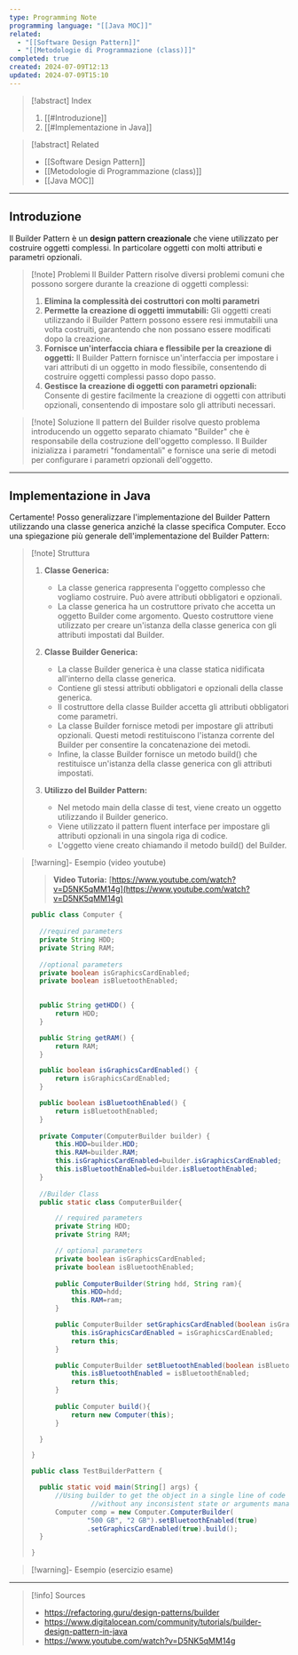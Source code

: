 ```yaml
---
type: Programming Note
programming language: "[[Java MOC]]"
related:
  - "[[Software Design Pattern]]"
  - "[[Metodologie di Programmazione (class)]]"
completed: true
created: 2024-07-09T12:13
updated: 2024-07-09T15:10
---
```

>[!abstract] Index
>1. [[#Introduzione]]
>2. [[#Implementazione in Java]]

>[!abstract] Related
>- [[Software Design Pattern]]
>- [[Metodologie di Programmazione (class)]]
>- [[Java MOC]]

---
## Introduzione

Il Builder Pattern è un **design pattern creazionale** che viene utilizzato per costruire oggetti complessi. In particolare oggetti con molti attributi e parametri opzionali.

>[!note] Problemi
>Il Builder Pattern risolve diversi problemi comuni che possono sorgere durante la creazione di oggetti complessi:
>1. **Elimina la complessità dei costruttori con molti parametri**
>2. **Permette la creazione di oggetti immutabili:** Gli oggetti creati utilizzando il Builder Pattern possono essere resi immutabili una volta costruiti, garantendo che non possano essere modificati dopo la creazione.
>3. **Fornisce un'interfaccia chiara e flessibile per la creazione di oggetti:** Il Builder Pattern fornisce un'interfaccia per impostare i vari attributi di un oggetto in modo flessibile, consentendo di costruire oggetti complessi passo dopo passo.
>4. **Gestisce la creazione di oggetti con parametri opzionali:** Consente di gestire facilmente la creazione di oggetti con attributi opzionali, consentendo di impostare solo gli attributi necessari.

>[!note] Soluzione
>Il pattern del Builder risolve questo problema introducendo un oggetto separato chiamato "Builder" che è responsabile della costruzione dell'oggetto complesso. Il Builder inizializza i parametri "fondamentali" e fornisce una serie di metodi per configurare i parametri opzionali dell'oggetto.

---
## Implementazione in Java

Certamente! Posso generalizzare l'implementazione del Builder Pattern utilizzando una classe generica anziché la classe specifica Computer. Ecco una spiegazione più generale dell'implementazione del Builder Pattern:

>[!note] Struttura
>1. **Classe Generica:**
>    - La classe generica rappresenta l'oggetto complesso che vogliamo costruire. Può avere attributi obbligatori e opzionali.
>    - La classe generica ha un costruttore privato che accetta un oggetto Builder come argomento. Questo costruttore viene utilizzato per creare un'istanza della classe generica con gli attributi impostati dal Builder.
>
>2. **Classe Builder Generica:**
>    - La classe Builder generica è una classe statica nidificata all'interno della classe generica.
>    - Contiene gli stessi attributi obbligatori e opzionali della classe generica.
>    - Il costruttore della classe Builder accetta gli attributi obbligatori come parametri.
>    - La classe Builder fornisce metodi per impostare gli attributi opzionali. Questi metodi restituiscono l'istanza corrente del Builder per consentire la concatenazione dei metodi.
>    - Infine, la classe Builder fornisce un metodo build() che restituisce un'istanza della classe generica con gli attributi impostati.
>
>3. **Utilizzo del Builder Pattern:**
>    - Nel metodo main della classe di test, viene creato un oggetto utilizzando il Builder generico.
>    - Viene utilizzato il pattern fluent interface per impostare gli attributi opzionali in una singola riga di codice.
>    - L'oggetto viene creato chiamando il metodo build() del Builder.

>[!warning]- Esempio (video youtube)
>
>>**Video Tutoria:** [https://www.youtube.com/watch?v=D5NK5qMM14g](https://www.youtube.com/watch?v=D5NK5qMM14g)
>
>```java
>public class Computer {
>	
>	//required parameters
>	private String HDD;
>	private String RAM;
>	
>	//optional parameters
>	private boolean isGraphicsCardEnabled;
>	private boolean isBluetoothEnabled;
>	
>
>	public String getHDD() {
>		return HDD;
>	}
>
>	public String getRAM() {
>		return RAM;
>	}
>
>	public boolean isGraphicsCardEnabled() {
>		return isGraphicsCardEnabled;
>	}
>
>	public boolean isBluetoothEnabled() {
>		return isBluetoothEnabled;
>	}
>	
>	private Computer(ComputerBuilder builder) {
>		this.HDD=builder.HDD;
>		this.RAM=builder.RAM;
>		this.isGraphicsCardEnabled=builder.isGraphicsCardEnabled;
>		this.isBluetoothEnabled=builder.isBluetoothEnabled;
>	}
>	
>	//Builder Class
>	public static class ComputerBuilder{
>
>		// required parameters
>		private String HDD;
>		private String RAM;
>
>		// optional parameters
>		private boolean isGraphicsCardEnabled;
>		private boolean isBluetoothEnabled;
>		
>		public ComputerBuilder(String hdd, String ram){
>			this.HDD=hdd;
>			this.RAM=ram;
>		}
>
>		public ComputerBuilder setGraphicsCardEnabled(boolean isGraphicsCardEnabled) {
>			this.isGraphicsCardEnabled = isGraphicsCardEnabled;
>			return this;
>		}
>
>		public ComputerBuilder setBluetoothEnabled(boolean isBluetoothEnabled) {
>			this.isBluetoothEnabled = isBluetoothEnabled;
>			return this;
>		}
>		
>		public Computer build(){
>			return new Computer(this);
>		}
>
>	}
>
>}
>```
>
>```java
>public class TestBuilderPattern {
>
>	public static void main(String[] args) {
>		//Using builder to get the object in a single line of code and 
>                //without any inconsistent state or arguments management issues		
>		Computer comp = new Computer.ComputerBuilder(
>				"500 GB", "2 GB").setBluetoothEnabled(true)
>				.setGraphicsCardEnabled(true).build();
>	}
>
>}
>```

>[!warning]- Esempio (esercizio esame)

----

>[!info] Sources
>- https://refactoring.guru/design-patterns/builder
>- https://www.digitalocean.com/community/tutorials/builder-design-pattern-in-java
>- https://www.youtube.com/watch?v=D5NK5qMM14g
